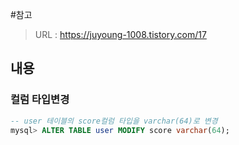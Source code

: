 #참고
> URL : https://juyoung-1008.tistory.com/17 <br/>

## 내용
### 컬럼 타입변경
```sql
-- user 테이블의 score컬럼 타입을 varchar(64)로 변경
mysql> ALTER TABLE user MODIFY score varchar(64); 

```

